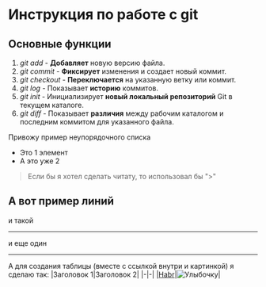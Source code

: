 # Инструкция по работе с git

## Основные функции

1. *git add* - **Добавляет** новую версию файла.
2. _git commit_ - **Фиксирует** изменения и создает новый коммит.
3. *git checkout* - **Переключается** на указанную ветку или коммит.
4. _git log_ - Показывает __историю__ коммитов.
5. *git init* - Инициализирует **новый локальный репозиторий** Git в текущем каталоге.
6. *git diff* - Показывает __различия__ между рабочим каталогом и последним коммитом для указанного файла.

Привожу пример неупорядочного списка
- Это 1 элемент
- А это уже 2

> Если бы я хотел сделать читату, то использовал бы ">"

А вот пример линий
---
и такой
***
и еще один
___

А для создания таблицы (вместе с ссылкой внутри и картинкой) я сделаю так:
|Заголовок 1|Заголовок 2|
|-|-|
|[Habr](https://habr.com/ru/articles/541258/)|![Улыбочку](smile.png)|